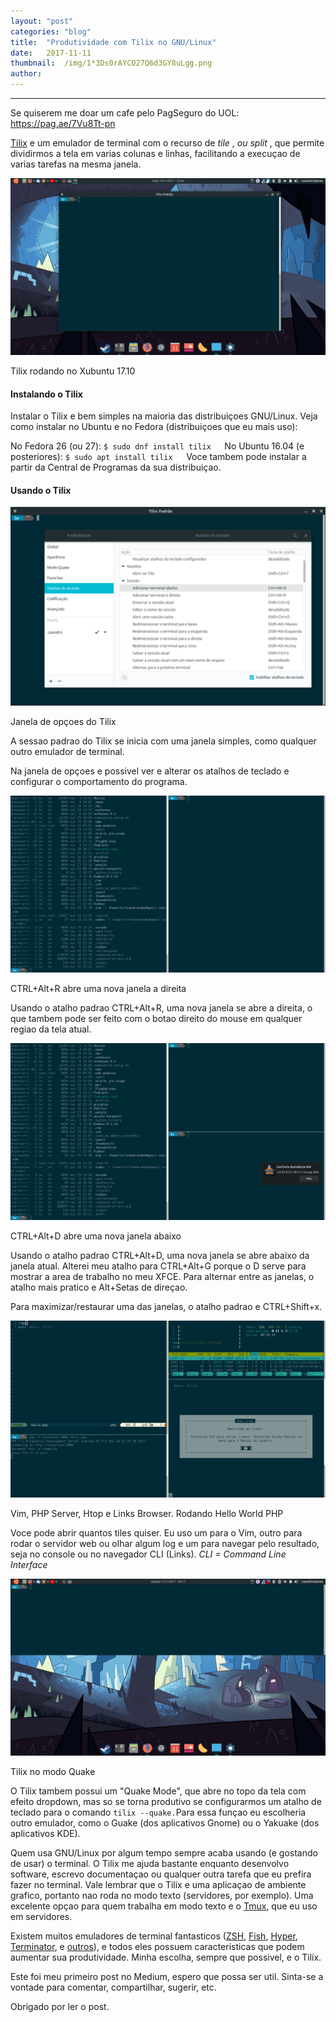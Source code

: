 ```yaml
---
layout:	"post"
categories:	"blog"
title:	"Produtividade com Tilix no GNU/Linux"
date:	2017-11-11
thumbnail:	/img/1*3Ds0rAYCO27Q6d3GY8uLgg.png
author:	
---
```


* * *

Se quiserem me doar um cafe pelo PagSeguro do UOL: <https://pag.ae/7Vu8Tt-pn>

[Tilix](https://gnunn1.github.io/tilix-web/) e um emulador de terminal com o
recurso de _tile_ , _ou split_ , que permite dividirmos a tela em varias
colunas e linhas, facilitando a execuçao de varias tarefas na mesma janela.

![](/img/1*3Ds0rAYCO27Q6d3GY8uLgg.png)

Tilix rodando no Xubuntu 17.10

#### Instalando o Tilix

Instalar o Tilix e bem simples na maioria das distribuiçoes GNU/Linux. Veja
como instalar no Ubuntu e no Fedora (distribuiçoes que eu mais uso):

No Fedora 26 (ou 27): `$ sudo dnf install tilix  
`No Ubuntu 16.04 (e posteriores): `$ sudo apt install tilix  
`Voce tambem pode instalar a partir da Central de Programas da sua
distribuiçao.

#### Usando o Tilix

![](/img/1*OtOLjM5_e2Cax-62OO5_TA.png)

Janela de opçoes do Tilix

A sessao padrao do Tilix se inicia com uma janela simples, como qualquer outro
emulador de terminal.

Na janela de opçoes e possivel ver e alterar os atalhos de teclado e
configurar o comportamento do programa.

![](/img/1*z0wiuiyjQpWnkKMWWrTZ5Q.png)

CTRL+Alt+R abre uma nova janela a direita

Usando o atalho padrao CTRL+Alt+R, uma nova janela se abre a direita, o que
tambem pode ser feito com o botao direito do mouse em qualquer regiao da tela
atual.

![](/img/1*GIdCqJCqcM8qAaB_zMxlBA.png)

CTRL+Alt+D abre uma nova janela abaixo

Usando o atalho padrao CTRL+Alt+D, uma nova janela se abre abaixo da janela
atual. Alterei meu atalho para CTRL+Alt+G porque o D serve para mostrar a area
de trabalho no meu XFCE. Para alternar entre as janelas, o atalho mais pratico
e Alt+Setas de direçao.

Para maximizar/restaurar uma das janelas, o atalho padrao e CTRL+Shift+x.

![](/img/1*JCgluMAy402wLe5SrwKqWw.png)

Vim, PHP Server, Htop e Links Browser. Rodando Hello World PHP

Voce pode abrir quantos tiles quiser. Eu uso um para o Vim, outro para rodar o
servidor web ou olhar algum log e um para navegar pelo resultado, seja no
console ou no navegador CLI (Links). _CLI = Command Line Interface_

![](/img/1*crOvW3yIhEbNJGoaIv9kZg.png)

Tilix no modo Quake

O Tilix tambem possui um "Quake Mode", que abre no topo da tela com efeito
dropdown, mas so se torna produtivo se configurarmos um atalho de teclado para
o comando `tilix --quake.`Para essa funçao eu escolheria outro emulador, como
o Guake (dos aplicativos Gnome) ou o Yakuake (dos aplicativos KDE).

Quem usa GNU/Linux por algum tempo sempre acaba usando (e gostando de usar) o
terminal. O Tilix me ajuda bastante enquanto desenvolvo software, escrevo
documentaçao ou qualquer outra tarefa que eu prefira fazer no terminal. Vale
lembrar que o Tilix e uma aplicaçao de ambiente grafico, portanto nao roda no
modo texto (servidores, por exemplo). Uma excelente opçao para quem trabalha
em modo texto e o [Tmux](https://github.com/tmux/tmux/wiki), que eu uso em
servidores.

Existem muitos emuladores de terminal fantasticos ([ZSH](http://www.zsh.org/),
[Fish](https://fishshell.com/), [Hyper](https://github.com/zeit/hyper),
[Terminator](https://github.com/albfan/terminator), e
[outros](https://en.wikipedia.org/wiki/List_of_terminal_emulators#Linux)), e
todos eles possuem caracteristicas que podem aumentar sua produtividade. Minha
escolha, sempre que possivel, e o Tilix.

Este foi meu primeiro post no Medium, espero que possa ser util. Sinta-se a
vontade para comentar, compartilhar, sugerir, etc.

Obrigado por ler o post.

